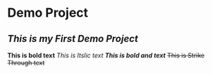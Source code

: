 # Demo Project
## ***This is my First Demo Project***
**This is bold text**
*This is Itslic text*
***This is bold and text***
~~This is Strike Through text~~
